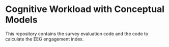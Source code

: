 # Cognitive Workload with Conceptual Models
This repository contains the survey evaluation code and the code to calculate the EEG engagement index.
